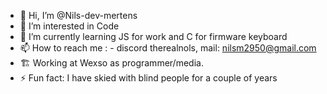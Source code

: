 - 👋 Hi, I’m @Nils-dev-mertens
- 👀 I’m interested in Code
- 🌱 I’m currently learning JS for work and C for firmware keyboard
- 📫 How to reach me : - discord therealnols, mail: nilsm2950@gmail.com
- 🏗  Working at Wexso as programmer/media. 
- ⚡ Fun fact: I have skied with blind people for a couple of years
